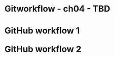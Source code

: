  <script src="https://unpkg.com/launchdarkly-js-client-sdk@2"></script>
<h1> Gitworkflow - ch04 - TBD <h1>

<p/>
<p/>
<p/>

<div> 
  <p>GitHub workflow 1<p> 
  <p>GitHub workflow 2<p> 
<div>

<div id = "preview" style = "display:none"> 
  <p>GitHub workflow 3<p> 
<div>

<script> 
  
  var clientId = "62e938a6466c5d12398b83a1"; 
  var flagName = "git-wrkflw-preview";
  
  var user = { anonymous: true }; 
  var ldclient = window.LDClient.initialize(clientId, user); 
  
  ldclient.on("ready", function() { 
    document.getElementById("preview").style.display = ldclient.variation(flagName, false) ? "block":"none"; 
    }); 

  ldclient.on("change:" + flagName, function(newVal, prevVal) {
     document.getElementById("preview").style.display = newVal ? "block":"none"; 
      }); 
  
  </script>
